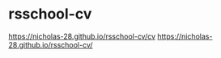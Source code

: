 # rsschool-cv
https://nicholas-28.github.io/rsschool-cv/cv
https://nicholas-28.github.io/rsschool-cv/
